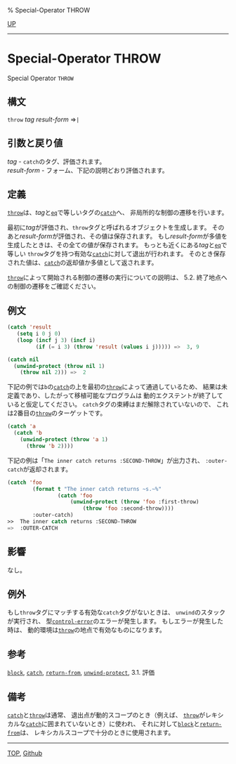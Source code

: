 % Special-Operator THROW

[UP](5.3.html)  

---

# Special-Operator **THROW**


Special Operator `THROW`


## 構文

`throw` *tag* *result-form* =>`|`


## 引数と戻り値

*tag* - `catch`のタグ、評価されます。  
*result-form* - フォーム、下記の説明どおり評価されます。


## 定義

[`throw`](5.3.throw.html)は、*tag*と[`eq`](5.3.eq.html)で等しいタグの[`catch`](5.3.catch.html)へ、
非局所的な制御の遷移を行います。

最初に*tag*が評価され、`throw`タグと呼ばれるオブジェクトを生成します。
そのあと*result-form*が評価され、その値は保存されます。
もし*result-form*が多値を生成したときは、その全ての値が保存されます。
もっとも近くにある*tag*と[`eq`](5.3.eq.html)で等しい
`throw`タグを持つ有効な[`catch`](5.3.catch.html)に対して退出が行われます。
そのとき保存された値は、[`catch`](5.3.catch.html)の返却値か多値として返されます。

[`throw`](5.3.throw.html)によって開始される制御の遷移の実行についての説明は、
5.2. 終了地点への制御の遷移をご確認ください。


## 例文

```lisp
(catch 'result
   (setq i 0 j 0)
   (loop (incf j 3) (incf i)
         (if (= i 3) (throw 'result (values i j))))) =>  3, 9

(catch nil 
  (unwind-protect (throw nil 1)
    (throw nil 2))) =>  2
```

下記の例では`b`の[`catch`](5.3.catch.html)の上を最初の[`throw`](5.3.throw.html)によって通過しているため、
結果は未定義であり、したがって移植可能なプログラムは
動的エクステントが終了していると仮定してください。
`catch`タグの束縛はまだ解除されていないので、
これは2番目の[`throw`](5.3.throw.html)のターゲットです。

```lisp
(catch 'a
  (catch 'b
    (unwind-protect (throw 'a 1)
      (throw 'b 2))))
```

下記の例は「`The inner catch returns :SECOND-THROW`」が出力され、
`:outer-catch`が返却されます。

```lisp
(catch 'foo
        (format t "The inner catch returns ~s.~%"
                (catch 'foo
                    (unwind-protect (throw 'foo :first-throw)
                        (throw 'foo :second-throw))))
        :outer-catch)
>>  The inner catch returns :SECOND-THROW
=>  :OUTER-CATCH
```


## 影響

なし。


## 例外

もし`throw`タグにマッチする有効な`catch`タグがないときは、
`unwind`のスタックが実行され、
型[`control-error`](5.3.control-error.html)のエラーが発生します。
もしエラーが発生した時は、
動的環境は[`throw`](5.3.throw.html)の地点で有効なものになります。


## 参考

[`block`](5.3.block.html),
[`catch`](5.3.catch.html),
[`return-from`](5.3.return-from.html),
[`unwind-protect`](5.3.unwind-protect.html),
3.1. 評価


## 備考

[`catch`](5.3.catch.html)と[`throw`](5.3.throw.html)は通常、
退出点が動的スコープのとき（例えば、
[`throw`](5.3.throw.html)がレキシカルな[`catch`](5.3.catch.html)に囲まれていないとき）に使われ、
それに対して[`block`](5.3.block.html)と[`return-from`](5.3.return-from.html)は、
レキシカルスコープで十分のときに使用されます。


---
[TOP](index.html),  [Github](https://github.com/nptcl/npt-japanese)


